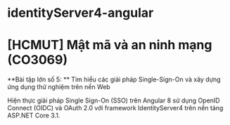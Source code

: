 # identityServer4-angular

# [HCMUT] Mật mã và an ninh mạng (CO3069)
**Bài tập lớn số 5: ** Tìm hiểu các giải pháp Single-Sign-On và xây dựng ứng dụng thử nghiệm trên nền Web

Hiện thực giải pháp Single Sign-On (SSO) trên Angular 8 sử dụng OpenID Connect (OIDC) và OAuth 2.0 với framework IdentityServer4 trên nền tảng ASP.NET Core 3.1.
